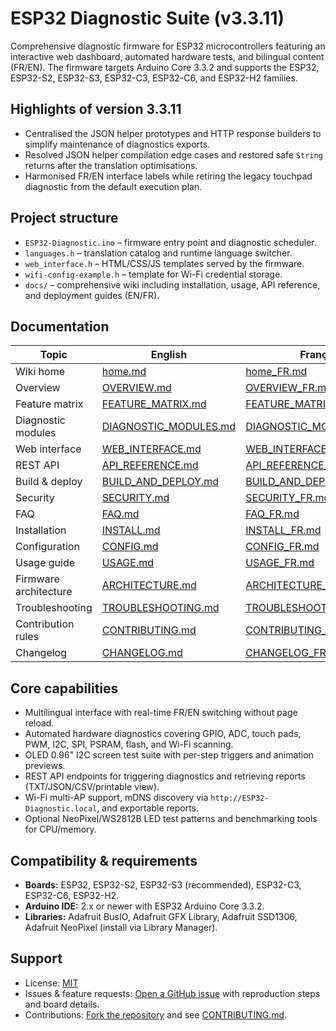 # ESP32 Diagnostic Suite (v3.3.11)

Comprehensive diagnostic firmware for ESP32 microcontrollers featuring an interactive web dashboard, automated hardware tests, and bilingual content (FR/EN). The firmware targets Arduino Core 3.3.2 and supports the ESP32, ESP32-S2, ESP32-S3, ESP32-C3, ESP32-C6, and ESP32-H2 families.

## Highlights of version 3.3.11
- Centralised the JSON helper prototypes and HTTP response builders to simplify maintenance of diagnostics exports.
- Resolved JSON helper compilation edge cases and restored safe `String` returns after the translation optimisations.
- Harmonised FR/EN interface labels while retiring the legacy touchpad diagnostic from the default execution plan.

## Project structure
- `ESP32-Diagnostic.ino` – firmware entry point and diagnostic scheduler.
- `languages.h` – translation catalog and runtime language switcher.
- `web_interface.h` – HTML/CSS/JS templates served by the firmware.
- `wifi-config-example.h` – template for Wi-Fi credential storage.
- `docs/` – comprehensive wiki including installation, usage, API reference, and deployment guides (EN/FR).

## Documentation
| Topic | English | Français |
|-------|---------|----------|
| Wiki home | [home.md](docs/home.md) | [home_FR.md](docs/home_FR.md) |
| Overview | [OVERVIEW.md](docs/OVERVIEW.md) | [OVERVIEW_FR.md](docs/OVERVIEW_FR.md) |
| Feature matrix | [FEATURE_MATRIX.md](docs/FEATURE_MATRIX.md) | [FEATURE_MATRIX_FR.md](docs/FEATURE_MATRIX_FR.md) |
| Diagnostic modules | [DIAGNOSTIC_MODULES.md](docs/DIAGNOSTIC_MODULES.md) | [DIAGNOSTIC_MODULES_FR.md](docs/DIAGNOSTIC_MODULES_FR.md) |
| Web interface | [WEB_INTERFACE.md](docs/WEB_INTERFACE.md) | [WEB_INTERFACE_FR.md](docs/WEB_INTERFACE_FR.md) |
| REST API | [API_REFERENCE.md](docs/API_REFERENCE.md) | [API_REFERENCE_FR.md](docs/API_REFERENCE_FR.md) |
| Build & deploy | [BUILD_AND_DEPLOY.md](docs/BUILD_AND_DEPLOY.md) | [BUILD_AND_DEPLOY_FR.md](docs/BUILD_AND_DEPLOY_FR.md) |
| Security | [SECURITY.md](docs/SECURITY.md) | [SECURITY_FR.md](docs/SECURITY_FR.md) |
| FAQ | [FAQ.md](docs/FAQ.md) | [FAQ_FR.md](docs/FAQ_FR.md) |
| Installation | [INSTALL.md](docs/INSTALL.md) | [INSTALL_FR.md](docs/INSTALL_FR.md) |
| Configuration | [CONFIG.md](docs/CONFIG.md) | [CONFIG_FR.md](docs/CONFIG_FR.md) |
| Usage guide | [USAGE.md](docs/USAGE.md) | [USAGE_FR.md](docs/USAGE_FR.md) |
| Firmware architecture | [ARCHITECTURE.md](docs/ARCHITECTURE.md) | [ARCHITECTURE_FR.md](docs/ARCHITECTURE_FR.md) |
| Troubleshooting | [TROUBLESHOOTING.md](docs/TROUBLESHOOTING.md) | [TROUBLESHOOTING_FR.md](docs/TROUBLESHOOTING_FR.md) |
| Contribution rules | [CONTRIBUTING.md](CONTRIBUTING.md) | [CONTRIBUTING_FR.md](CONTRIBUTING_FR.md) |
| Changelog | [CHANGELOG.md](CHANGELOG.md) | [CHANGELOG_FR.md](CHANGELOG_FR.md) |

## Core capabilities
- Multilingual interface with real-time FR/EN switching without page reload.
- Automated hardware diagnostics covering GPIO, ADC, touch pads, PWM, I2C, SPI, PSRAM, flash, and Wi-Fi scanning.
- OLED 0.96" I2C screen test suite with per-step triggers and animation previews.
- REST API endpoints for triggering diagnostics and retrieving reports (TXT/JSON/CSV/printable view).
- Wi-Fi multi-AP support, mDNS discovery via `http://ESP32-Diagnostic.local`, and exportable reports.
- Optional NeoPixel/WS2812B LED test patterns and benchmarking tools for CPU/memory.

## Compatibility & requirements
- **Boards:** ESP32, ESP32-S2, ESP32-S3 (recommended), ESP32-C3, ESP32-C6, ESP32-H2.
- **Arduino IDE:** 2.x or newer with ESP32 Arduino Core 3.3.2.
- **Libraries:** Adafruit BusIO, Adafruit GFX Library, Adafruit SSD1306, Adafruit NeoPixel (install via Library Manager).

## Support
- License: [MIT](LICENSE)
- Issues & feature requests: [Open a GitHub issue](https://github.com/ESP32-Diagnostic/ESP32-Diagnostic/issues/new/choose) with reproduction steps and board details.
- Contributions: [Fork the repository](https://github.com/ESP32-Diagnostic/ESP32-Diagnostic/fork) and see [CONTRIBUTING.md](CONTRIBUTING.md).
